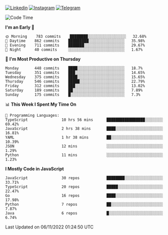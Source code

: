 [![Linkedin](https://img.shields.io/badge/-Archie-blue?style=flat-square&labelColor=gray&logo=Linkedin&logoColor=white&link=https://www.linkedin.com/in/archisdi)](https://www.linkedin.com/in/archisdi)
[![Instagram](https://img.shields.io/badge/-@archisdi-orange?style=flat-square&labelColor=gray&logo=Instagram&logoColor=white&link=https://www.instagram.com/archisdi)](https://www.instagram.com/archisdi)
[![Telegram](https://img.shields.io/badge/-aai-informational?style=flat-square&labelColor=gray&logo=telegram&logoColor=white&link=https://t.me/archisdi)](https://t.me/archisdi)

<!--START_SECTION:waka-->
![Code Time](http://img.shields.io/badge/Code%20Time-1%2C817%20hrs%2010%20mins-blue)

**I'm an Early 🐤** 

```text
🌞 Morning    783 commits    ████████░░░░░░░░░░░░░░░░░   32.68% 
🌆 Daytime    862 commits    █████████░░░░░░░░░░░░░░░░   35.98% 
🌃 Evening    711 commits    ███████░░░░░░░░░░░░░░░░░░   29.67% 
🌙 Night      40 commits     ░░░░░░░░░░░░░░░░░░░░░░░░░   1.67%

```
📅 **I'm Most Productive on Thursday** 

```text
Monday       448 commits    ████░░░░░░░░░░░░░░░░░░░░░   18.7% 
Tuesday      351 commits    ███░░░░░░░░░░░░░░░░░░░░░░   14.65% 
Wednesday    375 commits    ████░░░░░░░░░░░░░░░░░░░░░   15.65% 
Thursday     546 commits    █████░░░░░░░░░░░░░░░░░░░░   22.79% 
Friday       312 commits    ███░░░░░░░░░░░░░░░░░░░░░░   13.02% 
Saturday     189 commits    ██░░░░░░░░░░░░░░░░░░░░░░░   7.89% 
Sunday       175 commits    █░░░░░░░░░░░░░░░░░░░░░░░░   7.3%

```


📊 **This Week I Spent My Time On** 

```text
💬 Programming Languages: 
TypeScript               10 hrs 56 mins      █████████████████░░░░░░░░   69.42% 
JavaScript               2 hrs 38 mins       ████░░░░░░░░░░░░░░░░░░░░░   16.81% 
YAML                     1 hr 38 mins        ██░░░░░░░░░░░░░░░░░░░░░░░   10.39% 
JSON                     12 mins             ░░░░░░░░░░░░░░░░░░░░░░░░░   1.29% 
Python                   11 mins             ░░░░░░░░░░░░░░░░░░░░░░░░░   1.23%

```

**I Mostly Code in JavaScript** 

```text
JavaScript               30 repos            ████████░░░░░░░░░░░░░░░░░   33.71% 
TypeScript               20 repos            █████░░░░░░░░░░░░░░░░░░░░   22.47% 
Go                       16 repos            ████░░░░░░░░░░░░░░░░░░░░░   17.98% 
Python                   7 repos             ██░░░░░░░░░░░░░░░░░░░░░░░   7.87% 
Java                     6 repos             █░░░░░░░░░░░░░░░░░░░░░░░░   6.74%

```



 Last Updated on 06/11/2022 01:24:50 UTC
<!--END_SECTION:waka-->